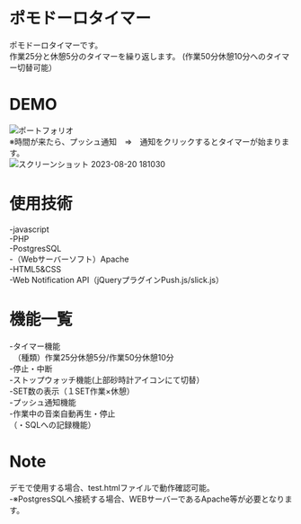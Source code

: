 # ポモドーロタイマー
ポモドーロタイマーです。  
作業25分と休憩5分のタイマーを繰り返します。
(作業50分休憩10分へのタイマー切替可能）
# DEMO
![ポートフォリオ](https://github.com/f1351050/pomodoro_timer/assets/126868552/6ae5a732-361c-4bb4-832a-212371885cc2)  
※時間が来たら、プッシュ通知　⇒　通知をクリックするとタイマーが始まります。  
![スクリーンショット 2023-08-20 181030](https://github.com/f1351050/pomodoro_timer/assets/126868552/b9cf58d5-144c-42ca-b3e6-3acf242fc39d)

# 使用技術
-javascript  
-PHP  
-PostgresSQL  
-（Webサーバーソフト）Apache  
-HTML5&CSS  
-Web Notification API（jQueryプラグインPush.js/slick.js）

# 機能一覧
-タイマー機能  
　（種類）作業25分休憩5分/作業50分休憩10分  
-停止・中断  
-ストップウォッチ機能(上部砂時計アイコンにて切替）  
-SET数の表示（１SET作業×休憩）  
-プッシュ通知機能  
-作業中の音楽自動再生・停止  
（・SQLへの記録機能）  

# Note
デモで使用する場合、test.htmlファイルで動作確認可能。  
-※PostgresSQLへ接続する場合、WEBサーバーであるApache等が必要となります。

